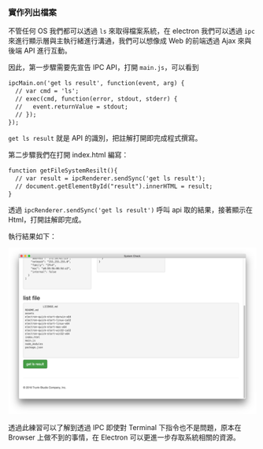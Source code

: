 ### 實作列出檔案

不管任何 OS 我們都可以透過 `ls` 來取得檔案系統，在 electron 我們可以透過 `ipc` 來進行顯示層與主執行緒進行溝通，我們可以想像成 Web 的前端透過 Ajax 來與後端 API 進行互動。

因此，第一步驟需要先宣告 IPC API，打開 `main.js`，可以看到

```
ipcMain.on('get ls result', function(event, arg) {
  // var cmd = 'ls';
  // exec(cmd, function(error, stdout, stderr) {
  //   event.returnValue = stdout;
  // });
});
```
`get ls result` 就是 API 的識別，把註解打開即完成程式撰寫。

第二步驟我們在打開 index.html 編寫：

```
function getFileSystemResilt(){
  // var result = ipcRenderer.sendSync('get ls result');
  // document.getElementById("result").innerHTML = result;
}
```
透過 `ipcRenderer.sendSync('get ls result')` 呼叫 api 取的結果，接著顯示在 Html，打開註解即完成。

執行結果如下：

![](assets/README-de2e6.png)

透過此練習可以了解到透過 IPC 即使對 Terminal 下指令也不是問題，原本在 Browser 上做不到的事情，在 Electron 可以更進一步存取系統相關的資源。
